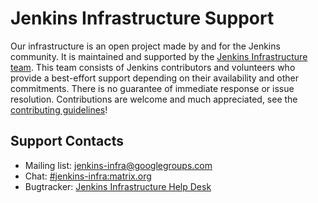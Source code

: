 # Jenkins Infrastructure Support

Our infrastructure is an open project made by and for the Jenkins community.
It is maintained and supported by the [Jenkins Infrastructure team](https://jenkins.io/projects/infrastructure/).
This team consists of Jenkins contributors and volunteers who provide a best-effort support depending on their availability and other commitments.
There is no guarantee of immediate response or issue resolution.
Contributions are welcome and much appreciated, see the [contributing guidelines](https://jenkins.io/projects/infrastructure/#contributing)!

## Support Contacts

* Mailing list: [jenkins-infra@googlegroups.com](https://groups.google.com/g/jenkins-infra)
* Chat: [#jenkins-infra:matrix.org](https://jenkins.io/chat/#jenkins-infra)
* Bugtracker: [Jenkins Infrastructure Help Desk](https://github.com/jenkins-infra/helpdesk)
